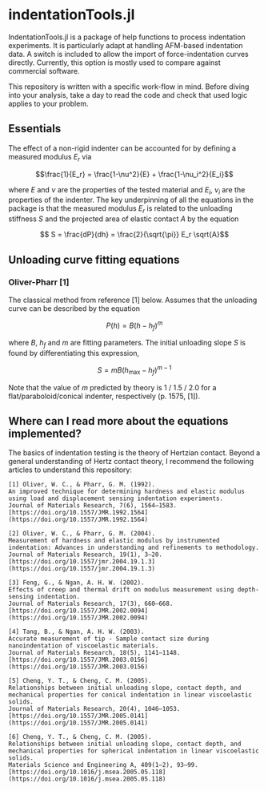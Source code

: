 # indentationTools.jl

IndentationTools.jl is a package of help functions to process indentation experiments. It is particularly adapt at handling AFM-based indentation data. A switch is included to allow the import of force-indentation curves directly. Currently, this option is mostly used to compare against commercial software.

This repository is written with a specific work-flow in mind. Before diving into your analysis, take a day to read the code and check that used logic applies to your problem. 

## Essentials
The effect of a non-rigid indenter can be accounted for by defining a measured modulus $E_r$ via

$$\frac{1}{E_r} = \frac{1-\nu^2}{E} + \frac{1-\nu_i^2}{E_i}$$

where $E$ and $\nu$ are the properties of the tested material and $E_i$, $\nu_i$ are the properties of the indenter. The key underpinning of all the equations in the package is that the measured modulus $E_r$ is related to the unloading stiffness $S$ and the projected area of elastic contact $A$ by the equation

$$ S = \frac{dP}{dh} = \frac{2}{\sqrt{\pi}} E_r \sqrt{A}$$

## Unloading curve fitting equations

### Oliver-Pharr [1]
The classical method from reference [1] below. Assumes that the unloading curve can be described by the equation 

$$P(h) = B(h-h_f)^m $$

where $B$, $h_f$ and $m$ are fitting parameters. The initial unloading slope $S$ is found by differentiating this expression, 

$$ S = mB(h_{\textrm{max}}-h_f)^{m-1}$$

Note that the value of $m$ predicted by theory is 1 / 1.5 / 2.0 for a flat/paraboloid/conical indenter, respectively (p. 1575, [1]).

## Where can I read more about the equations implemented?
The basics of indentation testing is the theory of Hertzian contact. Beyond a general understanding of Hertz contact theory, I recommend the following articles to understand this repository:

    [1] Oliver, W. C., & Pharr, G. M. (1992). 
    An improved technique for determining hardness and elastic modulus using load and displacement sensing indentation experiments. 
    Journal of Materials Research, 7(6), 1564–1583. [https://doi.org/10.1557/JMR.1992.1564](https://doi.org/10.1557/JMR.1992.1564)
    
    [2] Oliver, W. C., & Pharr, G. M. (2004). 
    Measurement of hardness and elastic modulus by instrumented indentation: Advances in understanding and refinements to methodology. 
    Journal of Materials Research, 19(1), 3–20. [https://doi.org/10.1557/jmr.2004.19.1.3](https://doi.org/10.1557/jmr.2004.19.1.3) 
    
    [3] Feng, G., & Ngan, A. H. W. (2002). 
    Effects of creep and thermal drift on modulus measurement using depth-sensing indentation. 
    Journal of Materials Research, 17(3), 660–668. [https://doi.org/10.1557/JMR.2002.0094](https://doi.org/10.1557/JMR.2002.0094) 
    
    [4] Tang, B., & Ngan, A. H. W. (2003). 
    Accurate measurement of tip - Sample contact size during nanoindentation of viscoelastic materials.
    Journal of Materials Research, 18(5), 1141–1148. [https://doi.org/10.1557/JMR.2003.0156](https://doi.org/10.1557/JMR.2003.0156) 
    
    [5] Cheng, Y. T., & Cheng, C. M. (2005). 
    Relationships between initial unloading slope, contact depth, and mechanical properties for conical indentation in linear viscoelastic solids. 
    Journal of Materials Research, 20(4), 1046–1053. [https://doi.org/10.1557/JMR.2005.0141](https://doi.org/10.1557/JMR.2005.0141) 
    
    [6] Cheng, Y. T., & Cheng, C. M. (2005). 
    Relationships between initial unloading slope, contact depth, and mechanical properties for spherical indentation in linear viscoelastic solids. 
    Materials Science and Engineering A, 409(1–2), 93–99. [https://doi.org/10.1016/j.msea.2005.05.118](https://doi.org/10.1016/j.msea.2005.05.118) 

